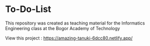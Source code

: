 # To-Do-List

This repository was created as teaching material for the Informatics Engineering class at the Bogor Academy of Technology

View this project : https://amazing-tanuki-6dcc80.netlify.app/
